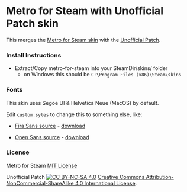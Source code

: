 # Metro for Steam with Unofficial Patch skin

This merges the [Metro for Steam skin](https://github.com/minischetti/metro-for-steam) with the [Unofficial Patch](https://github.com/redsigma/UPMetroSkin/).



### Install Instructions

- Extract/Copy metro-for-steam into your SteamDir/skins/ folder
  - on Windows this should be `C:\Program Files (x86)\Steam\skins`



### Fonts

This skin uses Segoe UI & Helvetica Neue (MacOS) by default.

Edit `custom.syles` to change this to something else, like:

- [Fira Sans source](https://github.com/mozilla/Fira) - [download](https://fonts.google.com/specimen/Fira+Sans)

- [Open Sans source](https://github.com/googlefonts/opensans) - [download](https://fonts.google.com/specimen/Open+Sans#standard-styles)



### License

Metro for Steam [MIT License](https://choosealicense.com/licenses/mit/)

Unofficial Patch [![CC BY-NC-SA 4.0][cc-by-nc-sa-shield]][cc-by-nc-sa] [Creative Commons Attribution-NonCommercial-ShareAlike 4.0 International License][cc-by-nc-sa].


[cc-by-nc-sa]: http://creativecommons.org/licenses/by-nc-sa/4.0/
[cc-by-nc-sa-image]: https://licensebuttons.net/l/by-nc-sa/4.0/88x31.png
[cc-by-nc-sa-shield]: https://img.shields.io/badge/License-CC%20BY--NC--SA%204.0-lightgrey.svg
